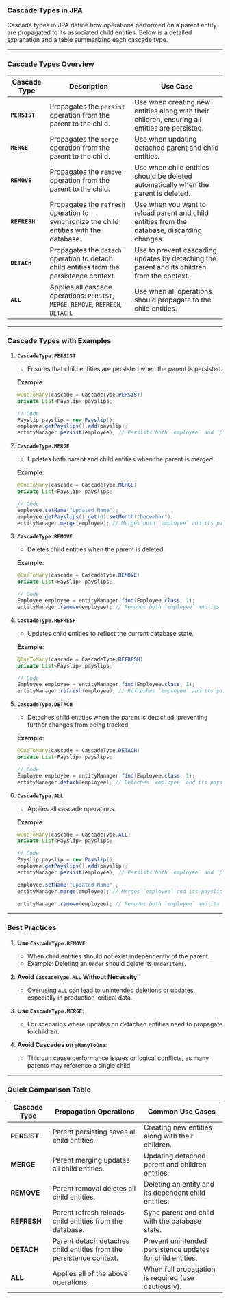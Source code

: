 ### **Cascade Types in JPA**

Cascade types in JPA define how operations performed on a parent entity are propagated to its associated child entities. Below is a detailed explanation and a table summarizing each cascade type.

---

### **Cascade Types Overview**

| **Cascade Type**      | **Description**                                                                 | **Use Case**                                                                                      |
|-----------------------|---------------------------------------------------------------------------------|--------------------------------------------------------------------------------------------------|
| **`PERSIST`**          | Propagates the `persist` operation from the parent to the child.                | Use when creating new entities along with their children, ensuring all entities are persisted.   |
| **`MERGE`**            | Propagates the `merge` operation from the parent to the child.                  | Use when updating detached parent and child entities.                                            |
| **`REMOVE`**           | Propagates the `remove` operation from the parent to the child.                 | Use when child entities should be deleted automatically when the parent is deleted.             |
| **`REFRESH`**          | Propagates the `refresh` operation to synchronize the child entities with the database. | Use when you want to reload parent and child entities from the database, discarding changes.     |
| **`DETACH`**           | Propagates the `detach` operation to detach child entities from the persistence context. | Use to prevent cascading updates by detaching the parent and its children from the context.     |
| **`ALL`**              | Applies all cascade operations: `PERSIST`, `MERGE`, `REMOVE`, `REFRESH`, `DETACH`. | Use when all operations should propagate to the child entities.                                 |

---

### **Cascade Types with Examples**

1. **`CascadeType.PERSIST`**  
   - Ensures that child entities are persisted when the parent is persisted.

   **Example**:
   ```java
   @OneToMany(cascade = CascadeType.PERSIST)
   private List<Payslip> payslips;
   
   // Code
   Payslip payslip = new Payslip();
   employee.getPayslips().add(payslip);
   entityManager.persist(employee); // Persists both `employee` and `payslip`
   ```

2. **`CascadeType.MERGE`**  
   - Updates both parent and child entities when the parent is merged.

   **Example**:
   ```java
   @OneToMany(cascade = CascadeType.MERGE)
   private List<Payslip> payslips;

   // Code
   employee.setName("Updated Name");
   employee.getPayslips().get(0).setMonth("December");
   entityManager.merge(employee); // Merges both `employee` and its payslips
   ```

3. **`CascadeType.REMOVE`**  
   - Deletes child entities when the parent is deleted.

   **Example**:
   ```java
   @OneToMany(cascade = CascadeType.REMOVE)
   private List<Payslip> payslips;

   // Code
   Employee employee = entityManager.find(Employee.class, 1);
   entityManager.remove(employee); // Removes both `employee` and its associated payslips
   ```

4. **`CascadeType.REFRESH`**  
   - Updates child entities to reflect the current database state.

   **Example**:
   ```java
   @OneToMany(cascade = CascadeType.REFRESH)
   private List<Payslip> payslips;

   // Code
   Employee employee = entityManager.find(Employee.class, 1);
   entityManager.refresh(employee); // Refreshes `employee` and its payslips from the database
   ```

5. **`CascadeType.DETACH`**  
   - Detaches child entities when the parent is detached, preventing further changes from being tracked.

   **Example**:
   ```java
   @OneToMany(cascade = CascadeType.DETACH)
   private List<Payslip> payslips;

   // Code
   Employee employee = entityManager.find(Employee.class, 1);
   entityManager.detach(employee); // Detaches `employee` and its payslips from persistence context
   ```

6. **`CascadeType.ALL`**  
   - Applies all cascade operations.

   **Example**:
   ```java
   @OneToMany(cascade = CascadeType.ALL)
   private List<Payslip> payslips;

   // Code
   Payslip payslip = new Payslip();
   employee.getPayslips().add(payslip);
   entityManager.persist(employee); // Persists both `employee` and `payslip`

   employee.setName("Updated Name");
   entityManager.merge(employee); // Merges `employee` and its payslips

   entityManager.remove(employee); // Removes both `employee` and its payslips
   ```

---

### **Best Practices**
1. **Use `CascadeType.REMOVE`**:
   - When child entities should not exist independently of the parent.
   - Example: Deleting an `Order` should delete its `OrderItems`.

2. **Avoid `CascadeType.ALL` Without Necessity**:
   - Overusing `ALL` can lead to unintended deletions or updates, especially in production-critical data.

3. **Use `CascadeType.MERGE`**:
   - For scenarios where updates on detached entities need to propagate to children.

4. **Avoid Cascades on `@ManyToOne`**:
   - This can cause performance issues or logical conflicts, as many parents may reference a single child.

---

### **Quick Comparison Table**

| **Cascade Type**      | **Propagation Operations**                                                                                     | **Common Use Cases**                                      |
|-----------------------|----------------------------------------------------------------------------------------------------------------|----------------------------------------------------------|
| **PERSIST**            | Parent persisting saves all child entities.                                                                   | Creating new entities along with their children.         |
| **MERGE**              | Parent merging updates all child entities.                                                                    | Updating detached parent and children entities.          |
| **REMOVE**             | Parent removal deletes all child entities.                                                                    | Deleting an entity and its dependent child entities.      |
| **REFRESH**            | Parent refresh reloads child entities from the database.                                                      | Sync parent and child with the database state.           |
| **DETACH**             | Parent detach detaches child entities from the persistence context.                                            | Prevent unintended persistence updates for child entities.|
| **ALL**                | Applies all of the above operations.                                                                          | When full propagation is required (use cautiously).      |

